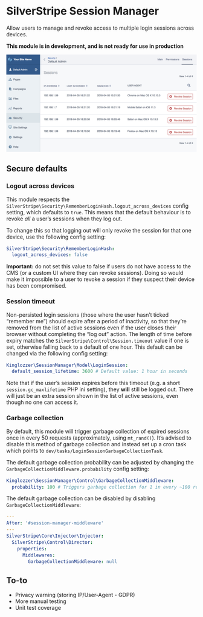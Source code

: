 # SilverStripe Session Manager

Allow users to manage and revoke access to multiple login sessions across devices.

**This module is in development, and is not ready for use in production**

![CMS view](images/cms.png)

## Secure defaults

### Logout across devices

This module respects the `SilverStripe\Security\RememberLoginHash.logout_across_devices` config setting, which defaults to `true`. This means that the default behaviour is to revoke _all_ a user’s sessions when they log out.

To change this so that logging out will only revoke the session for that one device, use the following config setting:

```yml
SilverStripe\Security\RememberLoginHash:
  logout_across_devices: false
```

**Important:** do not set this value to false if users do not have access to the CMS (or a custom UI where they can revoke sessions). Doing so would make it impossible to a user to revoke a session if they suspect their device has been compromised.

### Session timeout

Non-persisted login sessions (those where the user hasn’t ticked “remember me”) should expire after a period of inactivity, so that they’re removed from the list of active sessions even if the user closes their browser without completing the “log out” action. The length of time before expiry matches the `SilverStripe\Control\Session.timeout` value if one is set, otherwise falling back to a default of one hour. This default can be changed via the following config setting:

```yml
Kinglozzer\SessionManager\Model\LoginSession:
  default_session_lifetime: 3600 # Default value: 1 hour in seconds
```

Note that if the user’s session expires before this timeout (e.g. a short `session.gc_maxlifetime` PHP ini setting), they **will** still be logged out. There will just be an extra session shown in the list of active sessions, even though no one can access it.

### Garbage collection

By default, this module will trigger garbage collection of expired sessions once in every 50 requests (approximately, using `mt_rand()`). It’s advised to disable this method of garbage collection and instead set up a cron task which points to `dev/tasks/LoginSessionGarbageCollectionTask`.

The default garbage collection probability can be adjusted by changing the `GarbageCollectionMiddleware.probability` config setting:

```yml
Kinglozzer\SessionManager\Control\GarbageCollectionMiddleware:
  probability: 100 # Triggers garbage collection for 1 in every ~100 requests
```

The default garbage collection can be disabled by disabling `GarbageCollectionMiddleware`:

```yml
---
After: '#session-manager-middleware'
---
SilverStripe\Core\Injector\Injector:
  SilverStripe\Control\Director:
    properties:
      Middlewares:
        GarbageCollectionMiddleware: null
```

## To-to

- Privacy warning (storing IP/User-Agent - GDPR)
- More manual testing
- Unit test coverage
